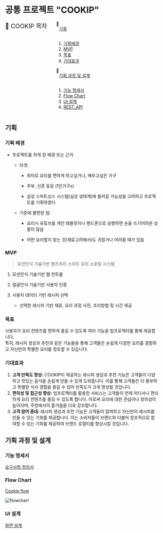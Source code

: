 # 공통 프로젝트 "COOKIP"

<details open style="color:lightviolet; display:flex;">
  <summary style="font-size:20px; color:; display:flex;" >📍 COOKIP 목차</summary>
<details open style="margin:0 30px;">
<summary style=" display:flex;" >
📍

[기획](#기획)

</summary>

1. [기획배경](#기획-배경)
2. [MVP](#MVP)
3. [목표](#목표)
4. [기대효과](#기대효과)

</details>

<details open style="margin:0 30px;">
<summary style=" display:flex;" >
📍

[기획 과정 및 설계](#기획-과정-및-설계)

</summary>

1. [기능 명세서](#기능-명세서)
2. [Flow Chart](#Flow-Chart)
3. [UI 설계](#UI-설계)
4. [REST_API]()

</details>

</details>

## 기획

### 기획 배경

- 프로젝트를 하게 된 배경 또는 근거

   - 타겟:

     - 취미로 요리를 편하게 하고싶거나, 배우고싶은 가구

     - 주부, 신혼 등등 (1인가구x)

     - 삼성 스마트싱스 시스템(삼성 생태계)에 들어갈 가능성을 고려하고 프로젝트를 기획하였다


   - 기존에 불편한 점:

     - 요리시 유튜브를 개인 태블릿이나 핸드폰으로 실행하면 손을 쓰기어려운 상황이 많음

     - 어떤 요리할지 찾는 것(재료고려해서)도 귀찮거나 어려울 때가 있음

### MVP

> 모션인식 기술기반 핸즈프리 스마트 요리 소포팅 시스템

1. 모션인식 기술기반 웹 컨트롤

2. 얼굴인식 기술기반 사용자 인증

3. 사용자 데이터 기반 레시피 선택
   - 선택한 레시피 기반 재료, 요리 과정 사진, 조리방법 및 시간 제공

### 목표

사용자가 요리 컨텐츠를 편하게 즐길 수 있도록 여러 기능을 빔프로젝터를 통해 제공합니다. 
<br> 특히, 레시피 생성과 추천과 같은 기능들을 통해 고객들은 손쉽게 다양한 요리를 경험하고 자신만의 특별한 요리를 창조할 수 있습니다.

### 기대효과

1. **고객 만족도 향상:** COOKIP이 제공하는 레시피 생성과 추천 기능은 고객들이 다양하고 맛있는 음식을 손쉽게 만들 수 있게 도와줍니다. 이를 통해 고객들은 더 풍부하고 특별한 식사 경험을 즐길 수 있어 만족도가 크게 향상될 것입니다.
2. **편의성 및 접근성 향상:** 빔프로젝터를 활용한 서비스는 고객들이 언제 어디서나 편리하게 요리 컨텐츠를 즐길 수 있도록 합니다. 이로써 요리에 대한 관심이나 창의성이 높아지며, 주방에서의 즐거움을 더욱 강조합니다.
3. **고객 참여 증대:** 레시피 생성과 추천 기능은 고객들이 참여하고 자신만의 레시피를 만들 수 있는 기회를 제공합니다. 이는 소비자들이 브랜드와 더불어 창조적으로 참여할 수 있는 기회를 제공하여 브랜드 로열티를 향상시킬 것입니다.

## 기획 과정 및 설계

### 기능 명세서

[요구사항 정의서](https://www.notion.so/0bd091f897064ac1809ac3fb8462ac9c?pvs=4)

### Flow Chart

[Cookip flow](https://www.figma.com/file/Rfzd2X98i9YYrVkpecnJYF/Cookip-Flow?type=whiteboard&node-id=0%3A1&t=A9ibwVcy4jzcrNQp-1)

![flowchart](/resources/CookipFlow.png)

### UI 설계

[화면 설계](https://www.figma.com/file/3gDewFhhCgFN9qokRDIFIU/Cookip-UI?type=design&node-id=1449%3A1489&mode=dev)

